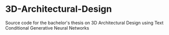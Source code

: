 # 3D-Architectural-Design
Source code for the bachelor's thesis on 3D Architectural Design using Text Conditional Generative Neural Networks
